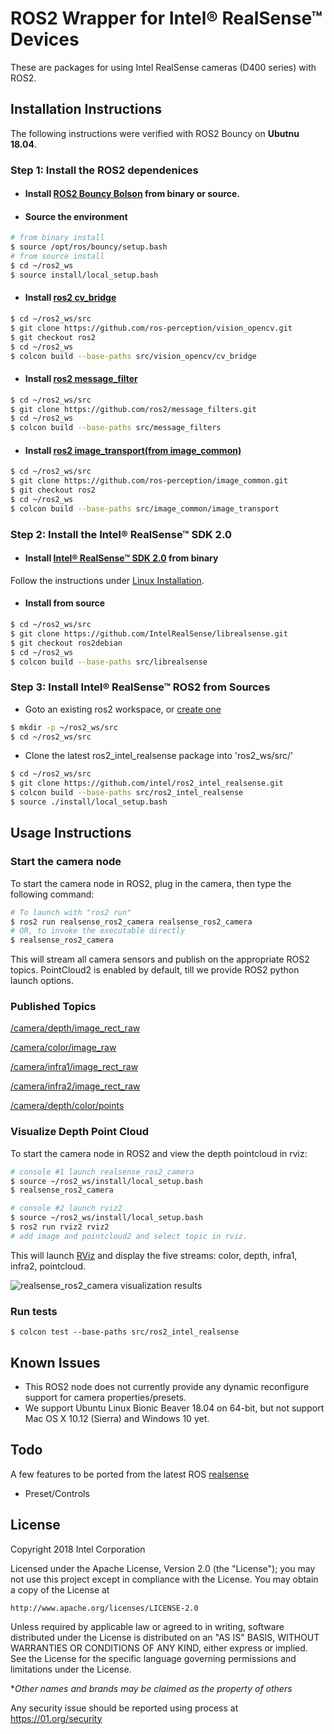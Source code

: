 # ROS2 Wrapper for Intel&reg; RealSense&trade; Devices
These are packages for using Intel RealSense cameras (D400 series) with ROS2.

## Installation Instructions

The following instructions were verified with ROS2 Bouncy on **Ubutnu 18.04**.

### Step 1: Install the ROS2 dependenices
- #### Install [ROS2 Bouncy Bolson](https://index.ros.org/doc/ros2/Release-Bouncy-Bolson/) from binary or source.
- #### Source the environment
```bash
# from binary install
$ source /opt/ros/bouncy/setup.bash
# from source install
$ cd ~/ros2_ws
$ source install/local_setup.bash
```
- #### Install [ros2 cv_bridge](https://github.com/ros-perception/vision_opencv/tree/ros2)
```bash
$ cd ~/ros2_ws/src
$ git clone https://github.com/ros-perception/vision_opencv.git
$ git checkout ros2
$ cd ~/ros2_ws
$ colcon build --base-paths src/vision_opencv/cv_bridge
```

- #### Install [ros2 message_filter](https://github.com/ros2/message_filters)
```bash
$ cd ~/ros2_ws/src
$ git clone https://github.com/ros2/message_filters.git
$ cd ~/ros2_ws
$ colcon build --base-paths src/message_filters
```

- #### Install [ros2 image_transport(from image_common)](https://github.com/ros-perception/image_common/tree/ros2)
```bash
$ cd ~/ros2_ws/src
$ git clone https://github.com/ros-perception/image_common.git
$ git checkout ros2
$ cd ~/ros2_ws
$ colcon build --base-paths src/image_common/image_transport
```

### Step 2: Install the Intel&reg; RealSense&trade; SDK 2.0
- #### Install [Intel&reg; RealSense&trade; SDK 2.0](https://github.com/IntelRealSense/librealsense/tree/v2.9.1) from binary
Follow the instructions under [Linux Installation](https://github.com/IntelRealSense/librealsense/blob/v2.16.5/doc/distribution_linux.md).

- #### Install from source
```bash
$ cd ~/ros2_ws/src
$ git clone https://github.com/IntelRealSense/librealsense.git
$ git checkout ros2debian
$ cd ~/ros2_ws
$ colcon build --base-paths src/librealsense
```

### Step 3: Install Intel&reg; RealSense&trade; ROS2 from Sources
- Goto an existing ros2 workspace, or [create one](https://github.com/ros2/ros2/wiki/Ament-Tutorial#create-directory-structure)
```bash
$ mkdir -p ~/ros2_ws/src
$ cd ~/ros2_ws/src
```
- Clone the latest ros2_intel_realsense package into 'ros2_ws/src/'

```bash
$ cd ~/ros2_ws/src
$ git clone https://github.com/intel/ros2_intel_realsense.git
$ colcon build --base-paths src/ros2_intel_realsense
$ source ./install/local_setup.bash
```

## Usage Instructions

### Start the camera node
To start the camera node in ROS2, plug in the camera, then type the following command:

```bash
# To launch with "ros2 run"
$ ros2 run realsense_ros2_camera realsense_ros2_camera
# OR, to invoke the executable directly
$ realsense_ros2_camera
```

This will stream all camera sensors and publish on the appropriate ROS2 topics. PointCloud2 is enabled by default, till we provide ROS2 python launch options.

### Published Topics
[/camera/depth/image_rect_raw](https://github.com/ros2/common_interfaces/blob/master/sensor_msgs/msg/Image.msg)

[/camera/color/image_raw](https://github.com/ros2/common_interfaces/blob/master/sensor_msgs/msg/Image.msg)

[/camera/infra1/image_rect_raw](https://github.com/ros2/common_interfaces/blob/master/sensor_msgs/msg/Image.msg)

[/camera/infra2/image_rect_raw](https://github.com/ros2/common_interfaces/blob/master/sensor_msgs/msg/Image.msg)

[/camera/depth/color/points](https://github.com/ros2/common_interfaces/blob/master/sensor_msgs/msg/PointCloud2.msg)

### Visualize Depth Point Cloud

To start the camera node in ROS2 and view the depth pointcloud in rviz:
```bash
# console #1 launch realsense_ros2_camera
$ source ~/ros2_ws/install/local_setup.bash
$ realsense_ros2_camera

# console #2 launch rviz2
$ source ~/ros2_ws/install/local_setup.bash
$ ros2 run rviz2 rviz2
# add image and pointcloud2 and select topic in rviz.
```

This will launch [RViz](http://wiki.ros.org/rviz) and display the five streams: color, depth, infra1, infra2, pointcloud.

![realsense_ros2_camera visualization results](https://github.com/intel/ros2_intel_realsense/raw/master/realsense_ros2_camera/rviz/ros2_rviz.png "realsense_ros2_camera visualization results")

### Run tests
```Shell
$ colcon test --base-paths src/ros2_intel_realsense
```

## Known Issues
* This ROS2 node does not currently provide any dynamic reconfigure support for camera properties/presets.
* We support Ubuntu Linux Bionic Beaver 18.04 on 64-bit, but not support Mac OS X 10.12 (Sierra) and Windows 10 yet.

## Todo
A few features to be ported from the latest ROS [realsense](https://github.com/intel-ros/realsense.git)
* Preset/Controls

## License
Copyright 2018 Intel Corporation

Licensed under the Apache License, Version 2.0 (the "License");
you may not use this project except in compliance with the License.
You may obtain a copy of the License at

    http://www.apache.org/licenses/LICENSE-2.0

Unless required by applicable law or agreed to in writing, software
distributed under the License is distributed on an "AS IS" BASIS,
WITHOUT WARRANTIES OR CONDITIONS OF ANY KIND, either express or implied.
See the License for the specific language governing permissions and
limitations under the License.

**Other names and brands may be claimed as the property of others*

Any security issue should be reported using process at https://01.org/security
